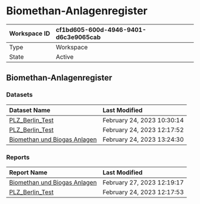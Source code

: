 



# Biomethan-Anlagenregister

|Workspace ID|cf1bd605-600d-4946-9401-d6c3e9065cab|
| :--- | :--- |
|Type|Workspace|
|State|Active|

## Biomethan-Anlagenregister

### Datasets

|Dataset Name|Last Modified|
| :--- | :--- |
|[PLZ_Berlin_Test](../Datasets/PLZ_Berlin_Test.md)|February 24, 2023 10:30:14|
|[PLZ_Berlin_Test](../Datasets/PLZ_Berlin_Test.md)|February 24, 2023 12:17:52|
|[Biomethan und Biogas Anlagen](../Datasets/Biomethan-und-Biogas-Anlagen.md)|February 24, 2023 13:24:30|

### Reports

|Report Name|Last Modified|
| :--- | :--- |
|[Biomethan und Biogas Anlagen](../Reports/Biomethan-und-Biogas-Anlagen.md)|February 27, 2023 12:19:17|
|[PLZ_Berlin_Test](../Reports/PLZ_Berlin_Test.md)|February 24, 2023 12:17:53|
